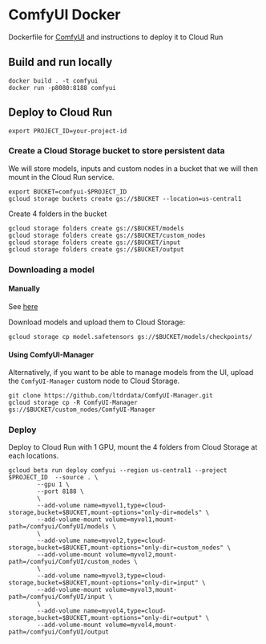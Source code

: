  # ComfyUI Docker

Dockerfile for [ComfyUI](https://github.com/comfyanonymous/ComfyUI) and instructions to deploy it to Cloud Run

## Build and run locally

```
docker build . -t comfyui
docker run -p8080:8188 comfyui
```

## Deploy to Cloud Run

```
export PROJECT_ID=your-project-id
```

### Create a Cloud Storage bucket to store persistent data

We will store models, inputs and custom nodes in a bucket that we will then mount in the Cloud Run service.

```
export BUCKET=comfyui-$PROJECT_ID
gcloud storage buckets create gs://$BUCKET --location=us-central1
```

Create 4 folders in the bucket

```
gcloud storage folders create gs://$BUCKET/models
gcloud storage folders create gs://$BUCKET/custom_nodes
gcloud storage folders create gs://$BUCKET/input
gcloud storage folders create gs://$BUCKET/output
```

### Downloading a model

#### Manually

See [here](https://www.comflowy.com/preparation-for-study/model)

Download models and upload them to Cloud Storage:

```
gcloud storage cp model.safetensors gs://$BUCKET/models/checkpoints/
```

#### Using ComfyUI-Manager

Alternatively, if you want to be able to manage models from the UI, upload the `ComfyUI-Manager` custom node to Cloud Storage.

```
git clone https://github.com/ltdrdata/ComfyUI-Manager.git
gcloud storage cp -R ComfyUI-Manager gs://$BUCKET/custom_nodes/ComfyUI-Manager
```

### Deploy

Deploy to Cloud Run with 1 GPU, mount the 4 folders from Cloud Storage at each locations.

```
gcloud beta run deploy comfyui --region us-central1 --project $PROJECT_ID  --source . \
        --gpu 1 \
        --port 8188 \
        \
        --add-volume name=myvol1,type=cloud-storage,bucket=$BUCKET,mount-options="only-dir=models" \
        --add-volume-mount volume=myvol1,mount-path=/comfyui/ComfyUI/models \
        \
        --add-volume name=myvol2,type=cloud-storage,bucket=$BUCKET,mount-options="only-dir=custom_nodes" \
        --add-volume-mount volume=myvol2,mount-path=/comfyui/ComfyUI/custom_nodes \
        \
        --add-volume name=myvol3,type=cloud-storage,bucket=$BUCKET,mount-options="only-dir=input" \
        --add-volume-mount volume=myvol3,mount-path=/comfyui/ComfyUI/input \
        \
        --add-volume name=myvol4,type=cloud-storage,bucket=$BUCKET,mount-options="only-dir=output" \
        --add-volume-mount volume=myvol4,mount-path=/comfyui/ComfyUI/output
```

